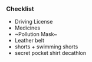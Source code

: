 ### Checklist

* Driving License
* Medicines
* ~Pollution Mask~
* Leather belt
* shorts + swimming shorts
* secret pocket shirt decathlon



